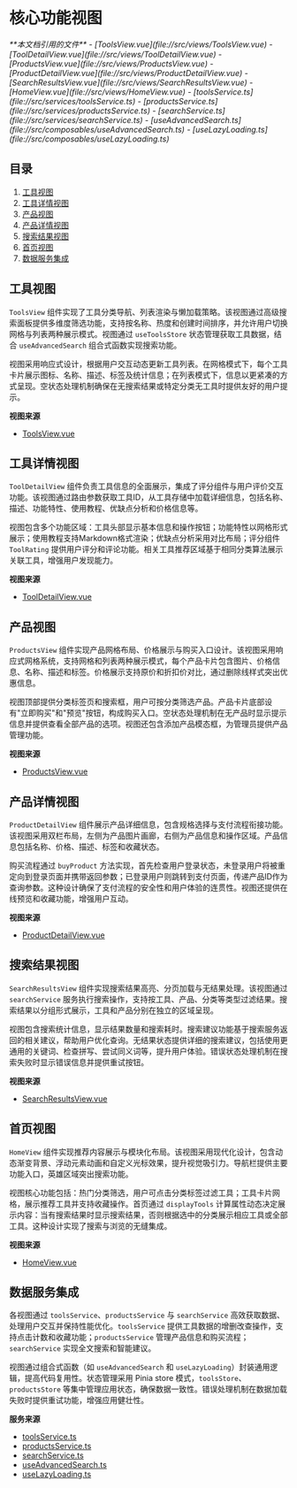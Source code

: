 # 核心功能视图

<cite>
**本文档引用的文件**
- [ToolsView.vue](file://src/views/ToolsView.vue)
- [ToolDetailView.vue](file://src/views/ToolDetailView.vue)
- [ProductsView.vue](file://src/views/ProductsView.vue)
- [ProductDetailView.vue](file://src/views/ProductDetailView.vue)
- [SearchResultsView.vue](file://src/views/SearchResultsView.vue)
- [HomeView.vue](file://src/views/HomeView.vue)
- [toolsService.ts](file://src/services/toolsService.ts)
- [productsService.ts](file://src/services/productsService.ts)
- [searchService.ts](file://src/services/searchService.ts)
- [useAdvancedSearch.ts](file://src/composables/useAdvancedSearch.ts)
- [useLazyLoading.ts](file://src/composables/useLazyLoading.ts)
</cite>

## 目录
1. [工具视图](#工具视图)
2. [工具详情视图](#工具详情视图)
3. [产品视图](#产品视图)
4. [产品详情视图](#产品详情视图)
5. [搜索结果视图](#搜索结果视图)
6. [首页视图](#首页视图)
7. [数据服务集成](#数据服务集成)

## 工具视图

`ToolsView` 组件实现了工具分类导航、列表渲染与懒加载策略。该视图通过高级搜索面板提供多维度筛选功能，支持按名称、热度和创建时间排序，并允许用户切换网格与列表两种展示模式。视图通过 `useToolsStore` 状态管理获取工具数据，结合 `useAdvancedSearch` 组合式函数实现搜索功能。

视图采用响应式设计，根据用户交互动态更新工具列表。在网格模式下，每个工具卡片展示图标、名称、描述、标签及统计信息；在列表模式下，信息以更紧凑的方式呈现。空状态处理机制确保在无搜索结果或特定分类无工具时提供友好的用户提示。

**视图来源**
- [ToolsView.vue](file://src/views/ToolsView.vue#L1-L967)

## 工具详情视图

`ToolDetailView` 组件负责工具信息的全面展示，集成了评分组件与用户评价交互功能。该视图通过路由参数获取工具ID，从工具存储中加载详细信息，包括名称、描述、功能特性、使用教程、优缺点分析和价格信息等。

视图包含多个功能区域：工具头部显示基本信息和操作按钮；功能特性以网格形式展示；使用教程支持Markdown格式渲染；优缺点分析采用对比布局；评分组件 `ToolRating` 提供用户评分和评论功能。相关工具推荐区域基于相同分类算法展示关联工具，增强用户发现能力。

**视图来源**
- [ToolDetailView.vue](file://src/views/ToolDetailView.vue#L1-L511)

## 产品视图

`ProductsView` 组件实现产品网格布局、价格展示与购买入口设计。该视图采用响应式网格系统，支持网格和列表两种展示模式，每个产品卡片包含图片、价格信息、名称、描述和标签。价格展示支持原价和折扣价对比，通过删除线样式突出优惠信息。

视图顶部提供分类标签页和搜索框，用户可按分类筛选产品。产品卡片底部设有"立即购买"和"预览"按钮，构成购买入口。空状态处理机制在无产品时显示提示信息并提供查看全部产品的选项。视图还包含添加产品模态框，为管理员提供产品管理功能。

**视图来源**
- [ProductsView.vue](file://src/views/ProductsView.vue#L1-L738)

## 产品详情视图

`ProductDetailView` 组件展示产品详细信息，包含规格选择与支付流程衔接功能。该视图采用双栏布局，左侧为产品图片画廊，右侧为产品信息和操作区域。产品信息包括名称、价格、描述、标签和收藏状态。

购买流程通过 `buyProduct` 方法实现，首先检查用户登录状态，未登录用户将被重定向到登录页面并携带返回参数；已登录用户则跳转到支付页面，传递产品ID作为查询参数。这种设计确保了支付流程的安全性和用户体验的连贯性。视图还提供在线预览和收藏功能，增强用户互动。

**视图来源**
- [ProductDetailView.vue](file://src/views/ProductDetailView.vue#L1-L501)

## 搜索结果视图

`SearchResultsView` 组件实现搜索结果高亮、分页加载与无结果处理。该视图通过 `searchService` 服务执行搜索操作，支持按工具、产品、分类等类型过滤结果。搜索结果以分组形式展示，工具和产品分别在独立的区域呈现。

视图包含搜索统计信息，显示结果数量和搜索耗时。搜索建议功能基于搜索服务返回的相关建议，帮助用户优化查询。无结果状态提供详细的搜索建议，包括使用更通用的关键词、检查拼写、尝试同义词等，提升用户体验。错误状态处理机制在搜索失败时显示错误信息并提供重试按钮。

**视图来源**
- [SearchResultsView.vue](file://src/views/SearchResultsView.vue#L1-L571)

## 首页视图

`HomeView` 组件实现推荐内容展示与模块化布局。该视图采用现代化设计，包含动态渐变背景、浮动元素动画和自定义光标效果，提升视觉吸引力。导航栏提供主要功能入口，英雄区域突出搜索功能。

视图核心功能包括：热门分类筛选，用户可点击分类标签过滤工具；工具卡片网格，展示推荐工具并支持收藏操作。首页通过 `displayTools` 计算属性动态决定展示内容：当有搜索结果时显示搜索结果，否则根据选中的分类展示相应工具或全部工具。这种设计实现了搜索与浏览的无缝集成。

**视图来源**
- [HomeView.vue](file://src/views/HomeView.vue#L1-L599)

## 数据服务集成

各视图通过 `toolsService`、`productsService` 与 `searchService` 高效获取数据、处理用户交互并保持性能优化。`toolsService` 提供工具数据的增删改查操作，支持点击计数和收藏功能；`productsService` 管理产品信息和购买流程；`searchService` 实现全文搜索和智能建议。

视图通过组合式函数（如 `useAdvancedSearch` 和 `useLazyLoading`）封装通用逻辑，提高代码复用性。状态管理采用 Pinia store 模式，`toolsStore`、`productsStore` 等集中管理应用状态，确保数据一致性。错误处理机制在数据加载失败时提供重试功能，增强应用健壮性。

**服务来源**
- [toolsService.ts](file://src/services/toolsService.ts)
- [productsService.ts](file://src/services/productsService.ts)
- [searchService.ts](file://src/services/searchService.ts)
- [useAdvancedSearch.ts](file://src/composables/useAdvancedSearch.ts)
- [useLazyLoading.ts](file://src/composables/useLazyLoading.ts)